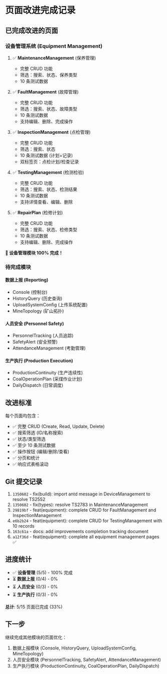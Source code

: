 # 页面改进完成记录

## 已完成改进的页面

### 设备管理系统 (Equipment Management)
1. ✅ **MaintenanceManagement** (保养管理)
   - 完整 CRUD 功能
   - 筛选：搜索、状态、保养类型
   - 10 条测试数据
   
2. ✅ **FaultManagement** (故障管理)
   - 完整 CRUD 功能
   - 筛选：搜索、状态、故障类型
   - 10 条测试数据
   - 支持编辑、删除、完成操作

3. ✅ **InspectionManagement** (点检管理)
   - 完整 CRUD 功能
   - 筛选：搜索、状态
   - 10 条测试数据 (计划+记录)
   - 双标签页：点检计划/检查记录

4. ✅ **TestingManagement** (检测检验)
   - 完整 CRUD 功能
   - 筛选：搜索、状态、检测结果
   - 10 条测试数据
   - 支持详情查看、编辑、删除

5. ✅ **RepairPlan** (检修计划)
   - 完整 CRUD 功能
   - 筛选：搜索、状态、检修类型
   - 10 条测试数据
   - 支持编辑、删除、完成操作

**🎉 设备管理模块 100% 完成！**

### 待完成模块

#### 数据上报 (Reporting)
- Console (控制台)
- HistoryQuery (历史查询)
- UploadSystemConfig (上传系统配置)
- MineTopology (矿山拓扑)

#### 人员安全 (Personnel Safety)
- PersonnelTracking (人员追踪)
- SafetyAlert (安全预警)
- AttendanceManagement (考勤管理)

#### 生产执行 (Production Execution)
- ProductionContinuity (生产连续性)
- CoalOperationPlan (采煤作业计划)
- DailyDispatch (日常调度)

## 改进标准

每个页面均包含：
- ✅ 完整 CRUD (Create, Read, Update, Delete)
- ✅ 搜索筛选 (ID/名称搜索)
- ✅ 状态/类型筛选
- ✅ 至少 10 条测试数据
- ✅ 操作按钮 (编辑/删除/查看)
- ✅ 分页和统计
- ✅ 响应式表格滚动

## Git 提交记录

1. `1350602` - fix(build): import antd message in DeviceManagement to resolve TS2552
2. `1350602` - fix(types): resolve TS2783 in MaintenanceManagement
3. `29819bf` - feat(equipment): complete CRUD for FaultManagement and InspectionManagement
4. `e6b2b24` - feat(equipment): complete CRUD for TestingManagement with 10 records
5. `163c61a` - docs: add improvements completion tracking document
6. `a12f36d` - feat(equipment): complete all equipment management pages ✅

## 进度统计

- ✅ **设备管理** (5/5) - 100% 完成
- ⏳ **数据上报** (0/4) - 0%
- ⏳ **人员安全** (0/3) - 0%
- ⏳ **生产执行** (0/3) - 0%

**总计**: 5/15 页面已完成 (33%)

## 下一步

继续完成其他模块的页面优化：
1. 数据上报模块 (Console, HistoryQuery, UploadSystemConfig, MineTopology)
2. 人员安全模块 (PersonnelTracking, SafetyAlert, AttendanceManagement)
3. 生产执行模块 (ProductionContinuity, CoalOperationPlan, DailyDispatch)
